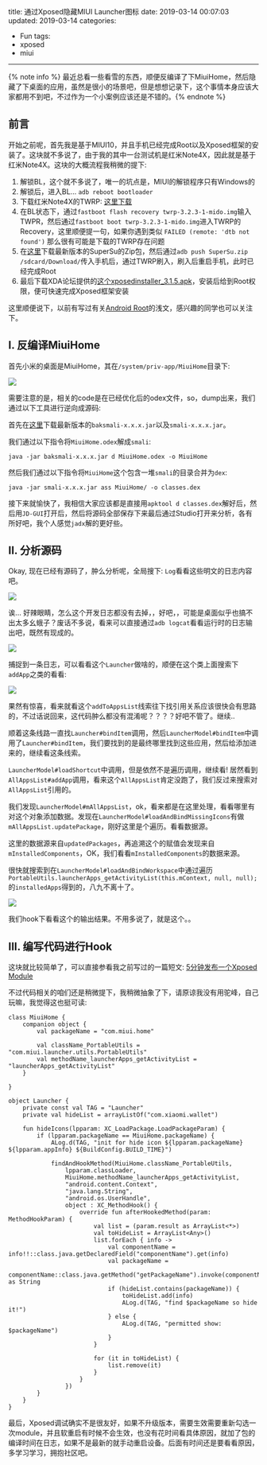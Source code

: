 title: 通过Xposed隐藏MIUI Launcher图标
date: 2019-03-14 00:07:03
updated: 2019-03-14
categories:
- Fun
tags:
- xposed
- miui

---

{% note info %} 最近总看一些看雪的东西，顺便反编译了下MiuiHome，然后隐藏了下桌面的应用，虽然是很小的场景吧，但是想想记录下，这个事情本身应该大家都用不到吧，不过作为一个小案例应该还是不错的。{% endnote %}

<!-- more -->

## 前言

开始之前呢，首先我是基于MIUI10，并且手机已经完成Root以及Xposed框架的安装了。这块就不多说了，由于我的其中一台测试机是红米Note4X，因此就是基于红米Note4X。这块的大概流程我稍微的提下:

1. 解锁BL，这个就不多说了，唯一的坑点是，MIUI的解锁程序只有Windows的
2. 解锁后，进入BL... `adb reboot bootloader`
3. 下载红米Note4X的TWRP: [这里下载](https://dl.twrp.me/mido/twrp-3.2.3-1-mido.img.html)
4. 在BL状态下，通过`fastboot flash recovery twrp-3.2.3-1-mido.img`输入TWPR，然后通过`fastboot boot twrp-3.2.3-1-mido.img`进入TWRP的Recovery，这里顺便提一句，如果你遇到类似 `FAILED (remote: 'dtb not found')` 那么很有可能是下载的TWRP存在问题
5. 在[这里](http://www.supersu.com/download)下载最新版本的SuperSu的Zip包，然后通过`adb push SuperSu.zip /sdcard/Download/`传入手机后，通过TWRP刷入，刷入后重启手机，此时已经完成Root
6. 最后下载XDA论坛提供的[这个xposedinstaller_3.1.5.apk](https://forum.xda-developers.com/showthread.php?t=3034811)，安装后给到Root权限，便可快速完成Xposed框架安装

这里顺便说下，以前有写过有关[Android Root](https://blog.dreamtobe.cn/android-root/)的浅文，感兴趣的同学也可以关注下。

## I. 反编译MiuiHome

首先小米的桌面是MiuiHome，其在`/system/priv-app/MiuiHome`目录下:

![](/img/xposed-miui-launcher-1.png)

需要注意的是，相关的code是在已经优化后的odex文件，so，dump出来，我们通过以下工具进行逆向成源码:

首先在[这里](https://bitbucket.org/JesusFreke/smali/downloads/)下载最新版本的`baksmali-x.x.x.jar`以及`smali-x.x.x.jar`。

我们通过以下指令将`MiuiHome.odex`解成`smali`:

```
java -jar baksmali-x.x.x.jar d MiuiHome.odex -o MiuiHome
```

然后我们通过以下指令将`MiuiHome`这个包含一堆`smali`的目录合并为`dex`:

```
java -jar smali-x.x.x.jar ass MiuiHome/ -o classes.dex
```

接下来就愉快了，我相信大家应该都是直接用`apktool d classes.dex`解好后，然后用`JD-GUI`打开后，然后将源码全部保存下来最后通过Studio打开来分析，各有所好吧，我个人感觉`jadx`解的更好些。

## II. 分析源码

Okay, 现在已经有源码了，肿么分析呢，全局搜下: `Log`看看这些明文的日志内容吧。

![](/img/xposed-miui-launcher-2.png)

诶... 好辣眼睛，怎么这个开发日志都没有去掉，，好吧，，可能是桌面似乎也搞不出太多幺蛾子？废话不多说，看来可以直接通过`adb logcat`看看运行时的日志输出吧，既然有现成的。

![](/img/xposed-miui-launcher-3.png)

捕捉到一条日志，可以看看这个`Launcher`做啥的，顺便在这个类上面搜索下`addApp`之类的看看:

![](/img/xposed-miui-launcher-4.png)

果然有惊喜，看来就看这个`addToAppsList`线索往下找引用关系应该很快会有思路的，不过话说回来，这代码肿么都没有混淆呢？？？？好吧不管了。继续..

顺着这条线路一直找`Launcher#bindItem`调用，然后`LauncherModel#bindItem`中调用了`Launcher#bindItem`，我们要找到的是最终哪里找到这些应用，然后给添加进来的，继续看这条线索。

`LauncherModel#loadShortcut`中调用，但是依然不是遍历调用，继续看! 居然看到 `AllAppsList#addApp`调用，看来这个`AllAppsList`肯定没跑了，我们反过来搜索对`AllAppsList`引用的。

我们发现`LauncherModel#mAllAppsList`，ok，看来都是在这里处理，看看哪里有对这个对象添加数据。发现在`LauncherModel#loadAndBindMissingIcons`有做`mAllAppsList.updatePackage`，刚好这里是个遍历。看看数据源。

这里的数据源来自`updatedPackages`，再追溯这个的赋值会发现来自`mInstalledComponents`，OK，我们看看`mInstalledComponents`的数据来源。

很快就搜索到在`LauncherModel#loadAndBindWorkspace`中通过遍历`PortableUtils.launcherApps_getActivityList(this.mContext, null, null);`的`installedApps`得到的，八九不离十了。

![](/img/xposed-miui-launcher-5.png)

我们hook下看看这个的输出结果。不用多说了，就是这个。。

## III. 编写代码进行Hook

这块就比较简单了，可以直接参看我之前写过的一篇短文: [5分钟发布一个Xposed Module](https://blog.dreamtobe.cn/xposed_module/)

不过代码相关的咱们还是稍微提下，我稍微抽象了下，请原谅我没有用驼峰，自己玩嘛，我觉得这也挺可读:

```
class MiuiHome {
    companion object {
        val packageName = "com.miui.home"

        val className_PortableUtils = "com.miui.launcher.utils.PortableUtils"
        val methodName_launcherApps_getActivityList = "launcherApps_getActivityList"
    }

}

object Launcher {
    private const val TAG = "Launcher"
    private val hideList = arrayListOf("com.xiaomi.wallet")

    fun hideIcons(lpparam: XC_LoadPackage.LoadPackageParam) {
        if (lpparam.packageName == MiuiHome.packageName) {
            ALog.d(TAG, "init for hide icon ${lpparam.packageName} ${lpparam.appInfo} ${BuildConfig.BUILD_TIME}")

            findAndHookMethod(MiuiHome.className_PortableUtils,
                lpparam.classLoader,
                MiuiHome.methodName_launcherApps_getActivityList,
                "android.content.Context",
                "java.lang.String",
                "android.os.UserHandle",
                object : XC_MethodHook() {
                    override fun afterHookedMethod(param: MethodHookParam) {
                        val list = (param.result as ArrayList<*>)
                        val toHideList = ArrayList<Any>()
                        list.forEach { info ->
                            val componentName = info!!::class.java.getDeclaredField("componentName").get(info)
                            val packageName =
                                componentName::class.java.getMethod("getPackageName").invoke(componentName) as String
                            if (hideList.contains(packageName)) {
                                toHideList.add(info)
                                ALog.d(TAG, "find $packageName so hide it!")
                            } else {
                                ALog.d(TAG, "permitted show: $packageName")
                            }
                        }

                        for (it in toHideList) {
                            list.remove(it)
                        }
                    }
                })
        }
    }
}
```

最后，Xposed调试确实不是很友好，如果不升级版本，需要生效需要重新勾选一次module，并且软重启有时候不会生效，也没有花时间看具体原因，就加了包的编译时间在日志，如果不是最新的就手动重启设备。后面有时间还是要看看原因，多学习学习，拥抱社区吧。
